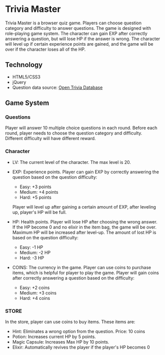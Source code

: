 # Trivia Master

Trivia Master is a browser quiz game. Players can choose question category and difficulty to answer
questions. The game is designed with role-playing game system. The character can gain EXP after correctly answering a question, but will lose HP if the answer is wrong. The character will level up if certain experience points are gained, and the game will be over if the character loses all of the HP.

## Technology

* HTML5/CSS3
* jQuery
* Question data source: [Open Trivia Database](https://opentdb.com/)

## Game System

### Questions

Player will answer 10 multiple choice questions in each round. Before each round, player needs to choose the question category and difficulty. Different difficulty will have different reward.

### Character

* LV: The current level of the character. The max level is 20.

* EXP: Experience points. Player can gain EXP by correctly answering the question based on the question difficulty:
  * Easy: +3 points
  * Medium: +4 points
  * Hard: +5 points

  Player will level up after gaining a certain amount of EXP, after leveling up, player's HP will be full.

* HP: Health points. Player will lose HP after choosing the wrong answer. If the HP become 0 and no elixir in the item bag, the game will be over. Maximum HP will be increased after level-up. The amount of lost HP is based on the question difficulty:
  * Easy: -1 HP
  * Medium: -2 HP
  * Hard: -3 HP

* COINS: The currency in the game. Player can use coins to purchase items, which is helpful for player to play the game. Player will gain coins after correctly answering a question based on the difficulty:
  * Easy: +2 coins
  * Medium: +3 coins
  * Hard: +4 coins


### STORE

In the store, player can use coins to buy items. These items are:

* Hint: Eliminates a wrong option from the question. Price: 10 coins
* Potion: Increases current HP by 5 points.
* Magic Capsule: Increases Max HP by 10 points.
* Elixir: Automatically revives the player if the player's HP becomes 0
